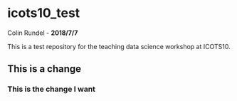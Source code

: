 # icots10_test

Colin Rundel - **2018/7/7**

This is a test repository for the teaching data science workshop at ICOTS10.

## This is a change


### This is the change I want
